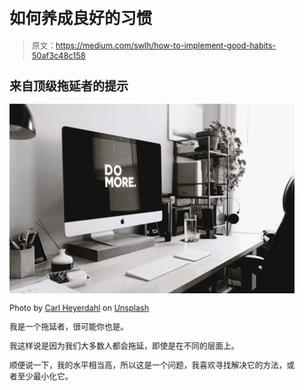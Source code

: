 # 如何养成良好的习惯

> 原文：<https://medium.com/swlh/how-to-implement-good-habits-50af3c48c158>

## 来自顶级拖延者的提示

![](img/f21a240a996e8613c656c41ee8da2294.png)

Photo by [Carl Heyerdahl](https://unsplash.com/@carlheyerdahl?utm_source=medium&utm_medium=referral) on [Unsplash](https://unsplash.com?utm_source=medium&utm_medium=referral)

我是一个拖延者，很可能你也是。

我这样说是因为我们大多数人都会拖延，即使是在不同的层面上。

顺便说一下，我的水平相当高，所以这是一个问题，我喜欢寻找解决它的方法，或者至少最小化它。